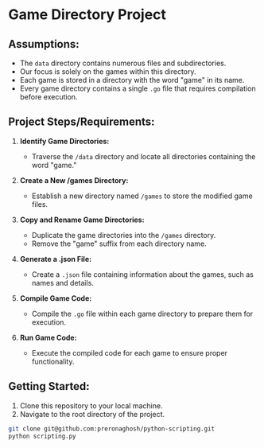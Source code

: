 # Game Directory Project

## Assumptions:

- The `data` directory contains numerous files and subdirectories.
- Our focus is solely on the games within this directory.
- Each game is stored in a directory with the word "game" in its name.
- Every game directory contains a single `.go` file that requires compilation before execution.

## Project Steps/Requirements:

1. **Identify Game Directories:**
   - Traverse the `/data` directory and locate all directories containing the word "game."

2. **Create a New /games Directory:**
   - Establish a new directory named `/games` to store the modified game files.

3. **Copy and Rename Game Directories:**
   - Duplicate the game directories into the `/games` directory.
   - Remove the "game" suffix from each directory name.

4. **Generate a .json File:**
   - Create a `.json` file containing information about the games, such as names and details.

5. **Compile Game Code:**
   - Compile the `.go` file within each game directory to prepare them for execution.

6. **Run Game Code:**
   - Execute the compiled code for each game to ensure proper functionality.

## Getting Started:

1. Clone this repository to your local machine.
2. Navigate to the root directory of the project.

```bash
git clone git@github.com:preronaghosh/python-scripting.git
python scripting.py
